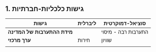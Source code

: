 ## 1. גישות כלכליות-חברתיות

| גישות                       | ליברלית | סוציאל-דמוקרטית     |
| --------------------------- | ------- | ------------------- |
| **מידת ההתערבות של המדינה** |         | התערבות רבה - מיסוי |
| **ערך מרכזי**               | חירות   | שוויון              |
|                             |         |                     |
